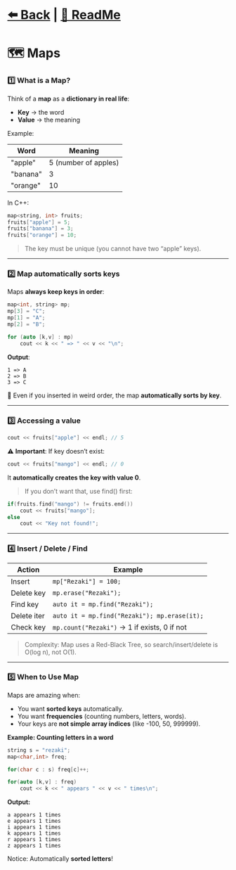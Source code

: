 # [⬅️ Back](./chapter_08.md) | [📖 ReadMe](./../../README.md)

# 🗺️ Maps

### 1️⃣ **What is a Map?**

Think of a **map** as a **dictionary in real life**:

- **Key** → the word
- **Value** → the meaning

Example:

| Word     | Meaning              |
| -------- | -------------------- |
| "apple"  | 5 (number of apples) |
| "banana" | 3                    |
| "orange" | 10                   |

In C++:

```cpp
map<string, int> fruits;
fruits["apple"] = 5;
fruits["banana"] = 3;
fruits["orange"] = 10;
```

> The key must be unique (you cannot have two “apple” keys).

---

### 2️⃣ **Map automatically sorts keys**

Maps **always keep keys in order**:

```cpp
map<int, string> mp;
mp[3] = "C";
mp[1] = "A";
mp[2] = "B";

for (auto [k,v] : mp)
    cout << k << " => " << v << "\n";
```

**Output**:

```
1 => A
2 => B
3 => C
```

📝 Even if you inserted in weird order, the map **automatically sorts by key**.

---

### 3️⃣ **Accessing a value**

```cpp
cout << fruits["apple"] << endl; // 5
```

⚠️ **Important**: If key doesn’t exist:

```cpp
cout << fruits["mango"] << endl; // 0
```

It **automatically creates the key with value 0**.

> If you don’t want that, use find() first:

```cpp
if(fruits.find("mango") != fruits.end())
    cout << fruits["mango"];
else
    cout << "Key not found!";
```

---

### 4️⃣ **Insert / Delete / Find**

| Action      | Example                                      |
| ----------- | -------------------------------------------- |
| Insert      | `mp["Rezaki"] = 100;`                        |
| Delete key  | `mp.erase("Rezaki");`                        |
| Find key    | `auto it = mp.find("Rezaki");`               |
| Delete iter | `auto it = mp.find("Rezaki"); mp.erase(it);` |
| Check key   | `mp.count("Rezaki")` → 1 if exists, 0 if not |

> Complexity: Map uses a Red-Black Tree, so search/insert/delete is O(log n), not O(1).

---

### 5️⃣ **When to Use Map**

Maps are amazing when:

- You want **sorted keys** automatically.
- You want **frequencies** (counting numbers, letters, words).
- Your keys are **not simple array indices** (like -100, 50, 999999).

**Example: Counting letters in a word**

```cpp
string s = "rezaki";
map<char,int> freq;

for(char c : s) freq[c]++;

for(auto [k,v] : freq)
    cout << k << " appears " << v << " times\n";
```

**Output:**

```
a appears 1 times
e appears 1 times
i appears 1 times
k appears 1 times
r appears 1 times
z appears 1 times
```

Notice: Automatically **sorted letters**!
